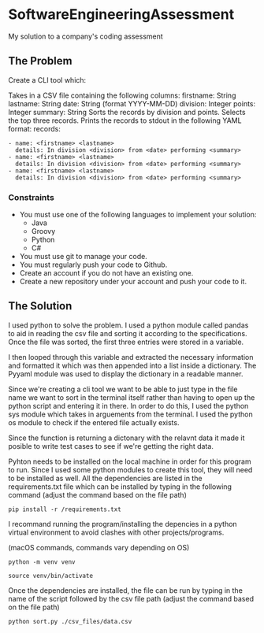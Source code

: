 # SoftwareEngineeringAssessment
My solution to a company's coding assessment

## The Problem

Create a CLI tool which:

Takes in a CSV file containing the following columns:
firstname: String
lastname: String
date: String (format YYYY-MM-DD)
division: Integer
points: Integer
summary: String
Sorts the records by division and points.
Selects the top three records.
Prints the records to stdout in the following YAML format:
records:

```
- name: <firstname> <lastname> 
  details: In division <division> from <date> performing <summary>
- name: <firstname> <lastname>
  details: In division <division> from <date> performing <summary>
- name: <firstname> <lastname>
  details: In division <division> from <date> performing <summary>
```

### Constraints
- You must use one of the following languages to implement your solution:
    * Java
    * Groovy
    * Python
    * C#
- You must use git to manage your code.
- You must regularly push your code to Github.
- Create an account if you do not have an existing one.
- Create a new repository under your account and push your code to it.

## The Solution

I used python to solve the problem. I used a python module called pandas to aid in reading the csv file and sorting it according to the specifications. Once the file was sorted, the first three entries were stored in a variable.

I then looped through this variable and extracted the necessary information and formatted it which was then appended into a list inside a dictionary. The Pyyaml module was used to display the dictionary in a readable manner.

Since we're creating a cli tool we want to be able to just type in the file name we want to sort in the terminal itself rather than having to open up the python script and entering it in there. In order to do this, I used the python sys module which takes in arguements from the terminal. I used the python os module to check if the entered file actually exists.

Since the function is returning a dictonary with the relavnt data it made it posible to write test cases to see if we're getting the right data.

Pyhton needs to be installed on the local machine in order for this program to run. Since I used some python modules to create this tool, they will need to be installed as well. All the dependencies are listed in the requirements.txt file which can be installed by typing in the following command (adjust the command based on the file path)

<code>pip install -r /requirements.txt</code>

I recommand running the program/installing the depencies in a python virtual environment to avoid clashes with other projects/programs.

(macOS commands, commands vary depending on OS)

<code>python -m venv venv</code>

<code>source venv/bin/activate</code> 

Once the dependencies are installed, the file can be run by typing in the name of the script followed by the csv file path (adjust the command based on the file path)

<code>python sort.py ./csv_files/data.csv</code>

